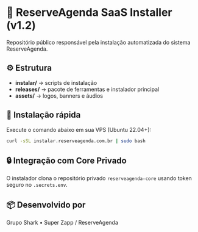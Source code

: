 # 🧭 ReserveAgenda SaaS Installer (v1.2)

Repositório público responsável pela instalação automatizada do sistema ReserveAgenda.

## ⚙️ Estrutura
- **instalar/** → scripts de instalação
- **releases/** → pacote de ferramentas e instalador principal
- **assets/** → logos, banners e áudios

## 🚀 Instalação rápida
Execute o comando abaixo em sua VPS (Ubuntu 22.04+):

```bash
curl -sSL instalar.reserveagenda.com.br | sudo bash
```

## 🔒 Integração com Core Privado
O instalador clona o repositório privado `reserveagenda-core` usando token seguro no `.secrets.env`.

## 📦 Desenvolvido por
Grupo Shark • Super Zapp / ReserveAgenda
